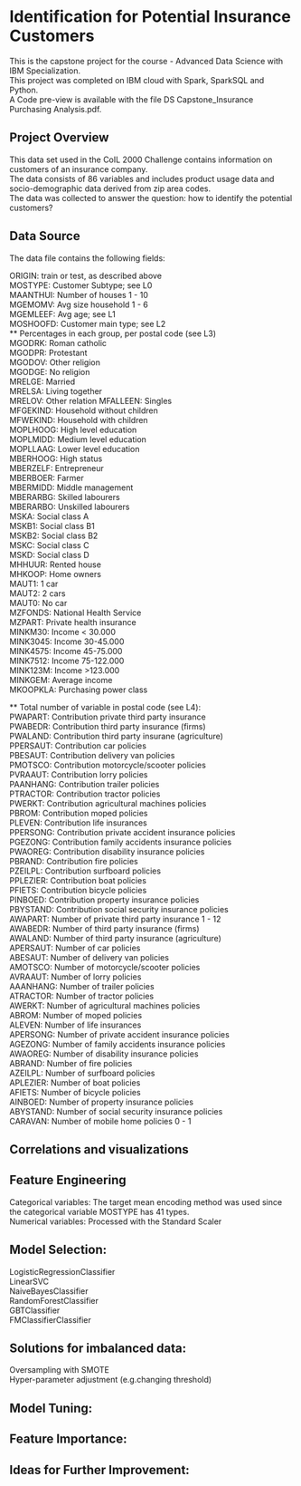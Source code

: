 # Identification for Potential Insurance Customers
This is the capstone project for the course - Advanced Data Science with IBM Specialization.<br>
This project was completed on IBM cloud with Spark, SparkSQL and Python.<br>
A Code pre-view is available with the file DS Capstone_Insurance Purchasing Analysis.pdf.<br>

## Project Overview
This data set used in the CoIL 2000 Challenge contains information on customers of an insurance company. <br>
The data consists of 86 variables and includes product usage data and socio-demographic data derived from zip area codes. <br>
The data was collected to answer the question: how to identify the potential customers?<br>

## Data Source
The data file contains the following fields:<br>

ORIGIN: train or test, as described above<br>
MOSTYPE: Customer Subtype; see L0<br>
MAANTHUI: Number of houses 1 - 10<br>
MGEMOMV: Avg size household 1 - 6<br>
MGEMLEEF: Avg age; see L1<br>
MOSHOOFD: Customer main type; see L2<br>
** Percentages in each group, per postal code (see L3)<br>
MGODRK: Roman catholic<br>
MGODPR: Protestant <br>
MGODOV: Other religion<br>
MGODGE: No religion<br>
MRELGE: Married<br>
MRELSA: Living together<br>
MRELOV: Other relation
MFALLEEN: Singles<br>
MFGEKIND: Household without children<br>
MFWEKIND: Household with children<br>
MOPLHOOG: High level education<br>
MOPLMIDD: Medium level education<br>
MOPLLAAG: Lower level education<br>
MBERHOOG: High status<br>
MBERZELF: Entrepreneur<br>
MBERBOER: Farmer<br>
MBERMIDD: Middle management<br>
MBERARBG: Skilled labourers<br>
MBERARBO: Unskilled labourers<br>
MSKA: Social class A<br>
MSKB1: Social class B1<br>
MSKB2: Social class B2<br>
MSKC: Social class C<br>
MSKD: Social class D<br>
MHHUUR: Rented house<br>
MHKOOP: Home owners<br>
MAUT1: 1 car<br>
MAUT2: 2 cars<br>
MAUT0: No car<br>
MZFONDS: National Health Service<br>
MZPART: Private health insurance<br>
MINKM30: Income < 30.000<br>
MINK3045: Income 30-45.000<br>
MINK4575: Income 45-75.000<br>
MINK7512: Income 75-122.000<br>
MINK123M: Income >123.000<br>
MINKGEM: Average income<br>
MKOOPKLA: Purchasing power class<br>

** Total number of variable in postal code (see L4):<br>
PWAPART: Contribution private third party insurance<br>
PWABEDR: Contribution third party insurance (firms) <br>
PWALAND: Contribution third party insurane (agriculture)<br>
PPERSAUT: Contribution car policies<br>
PBESAUT: Contribution delivery van policies<br>
PMOTSCO: Contribution motorcycle/scooter policies<br>
PVRAAUT: Contribution lorry policies<br>
PAANHANG: Contribution trailer policies<br>
PTRACTOR: Contribution tractor policies<br>
PWERKT: Contribution agricultural machines policies<br>
PBROM: Contribution moped policies<br>
PLEVEN: Contribution life insurances<br>
PPERSONG: Contribution private accident insurance policies<br>
PGEZONG: Contribution family accidents insurance policies<br>
PWAOREG: Contribution disability insurance policies<br>
PBRAND: Contribution fire policies<br>
PZEILPL: Contribution surfboard policies<br>
PPLEZIER: Contribution boat policies<br>
PFIETS: Contribution bicycle policies<br>
PINBOED: Contribution property insurance policies<br>
PBYSTAND: Contribution social security insurance policies<br>
AWAPART: Number of private third party insurance 1 - 12<br>
AWABEDR: Number of third party insurance (firms) <br>
AWALAND: Number of third party insurance (agriculture)<br>
APERSAUT: Number of car policies<br>
ABESAUT: Number of delivery van policies<br>
AMOTSCO: Number of motorcycle/scooter policies<br>
AVRAAUT: Number of lorry policies<br>
AAANHANG: Number of trailer policies<br>
ATRACTOR: Number of tractor policies<br>
AWERKT: Number of agricultural machines policies<br>
ABROM: Number of moped policies<br>
ALEVEN: Number of life insurances<br>
APERSONG: Number of private accident insurance policies<br>
AGEZONG: Number of family accidents insurance policies<br>
AWAOREG: Number of disability insurance policies<br>
ABRAND: Number of fire policies<br>
AZEILPL: Number of surfboard policies<br>
APLEZIER: Number of boat policies<br>
AFIETS: Number of bicycle policies<br>
AINBOED: Number of property insurance policies<br>
ABYSTAND: Number of social security insurance policies<br>
CARAVAN: Number of mobile home policies 0 - 1<br>

## Correlations and visualizations<br>

## Feature Engineering<br>
Categorical variables: The target mean encoding method was used since the categorical variable MOSTYPE has 41 types.<br>
Numerical variables: Processed with the Standard Scaler<br>

## Model Selection:<br>
LogisticRegressionClassifier<br>
LinearSVC<br>
NaiveBayesClassifier<br>
RandomForestClassifier<br>
GBTClassifier<br>
FMClassifierClassifier<br>

## Solutions for imbalanced data:<br>
Oversampling with SMOTE<br>
Hyper-parameter adjustment (e.g.changing threshold)<br>

## Model Tuning: <br>


## Feature Importance:<br>

## Ideas for Further Improvement:<br>
